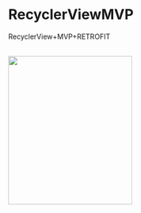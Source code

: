 # RecyclerViewMVP
RecyclerView+MVP+RETROFIT

<br>

<img width=250px height=300px src="https://user-images.githubusercontent.com/3199282/41247455-0489c7cc-6d7c-11e8-9f56-243fc4d435d8.png"/>
